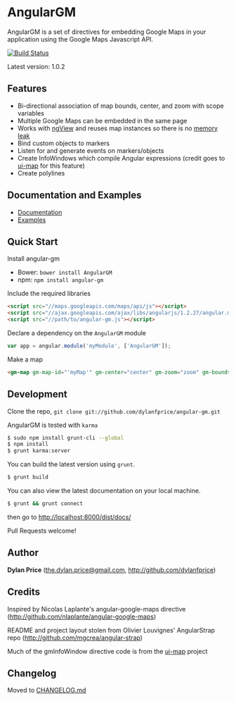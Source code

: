 # AngularGM

AngularGM is a set of directives for embedding Google Maps in your application using the Google Maps Javascript API.

[![Build Status](https://travis-ci.org/dylanfprice/angular-gm.png)](https://travis-ci.org/dylanfprice/angular-gm)

Latest version: 1.0.2


## Features

+ Bi-directional association of map bounds, center, and zoom with scope variables
+ Multiple Google Maps can be embedded in the same page
+ Works with [ngView](http://docs.angularjs.org/api/ng.directive:ngView) and reuses map instances so there is no [memory leak](https://github.com/dylanfprice/angular-gm/issues/3)
+ Bind custom objects to markers
+ Listen for and generate events on markers/objects
+ Create InfoWindows which compile Angular expressions (credit goes to [ui-map](https://github.com/angular-ui/ui-map) for this feature)
+ Create polylines


## Documentation and Examples

+ [Documentation](http://dylanfprice.github.io/angular-gm/1.0.2/docs/)
+ [Examples](http://dylanfprice.github.io/angular-gm/1.0.2/examples/)


## Quick Start

Install angular-gm

- Bower: `bower install AngularGM`
- npm: `npm install angular-gm`

Include the required libraries 
```html
<script src="//maps.googleapis.com/maps/api/js"></script>
<script src="//ajax.googleapis.com/ajax/libs/angularjs/1.2.27/angular.min.js"></script>
<script src="//path/to/angular-gm.js"></script>
```

Declare a dependency on the `AngularGM` module
``` javascript
var app = angular.module('myModule', ['AngularGM']);
```

Make a map
```html
<gm-map gm-map-id="'myMap'" gm-center="center" gm-zoom="zoom" gm-bounds="bounds" gm-map-type-id="mapTypeId" style="width:500px;height:500px;"></gm-map>
```


## Development

Clone the repo, `git clone git://github.com/dylanfprice/angular-gm.git`

AngularGM is tested with `karma`

``` bash
$ sudo npm install grunt-cli --global
$ npm install
$ grunt karma:server
```

You can build the latest version using `grunt`.

``` bash
$ grunt build
```

You can also view the latest documentation on your local machine.
```bash
$ grunt && grunt connect
```

then go to [http://localhost:8000/dist/docs/](http://localhost:8000/dist/docs/)


Pull Requests welcome!


## Author

**Dylan Price** (the.dylan.price@gmail.com, http://github.com/dylanfprice)


## Credits

Inspired by Nicolas Laplante's angular-google-maps directive (http://github.com/nlaplante/angular-google-maps)

README and project layout stolen from Olivier Louvignes' AngularStrap repo (http://github.com/mgcrea/angular-strap)

Much of the gmInfoWindow directive code is from the [ui-map](https://github.com/angular-ui/ui-map) project
  

## Changelog
Moved to [CHANGELOG.md](CHANGELOG.md)


